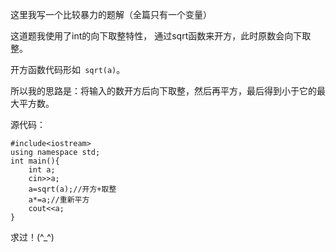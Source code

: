这里我写一个比较暴力的题解（全篇只有一个变量）

这道题我使用了int的向下取整特性，
通过sqrt函数来开方，此时原数会向下取整。

开方函数代码形如``` sqrt(a)```。

所以我的思路是：将输入的数开方后向下取整，然后再平方，最后得到小于它的最大平方数。

源代码：
```
#include<iostream>
using namespace std;
int main(){
    int a;
    cin>>a;
    a=sqrt(a);//开方+取整
    a*=a;//重新平方
    cout<<a;
}
```
求过！(^_^)